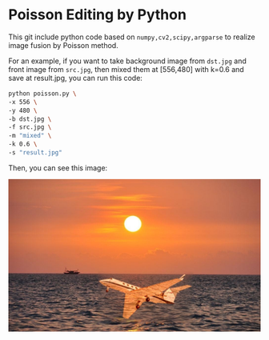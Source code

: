 # Poisson Editing by Python

This git include python code based on <code>numpy,cv2,scipy,argparse</code> to realize image fusion by Poisson method. 

For an example, if you want to take background image from <code>dst.jpg</code> and front image from <code>src.jpg</code>, then mixed them at [556,480] with k=0.6 and save at result.jpg, you can run this code: 

```bash
python poisson.py \
-x 556 \
-y 480 \
-b dst.jpg \
-f src.jpg \
-m "mixed" \
-k 0.6 \
-s "result.jpg"
```

Then, you can see this image: 

![avatar](result.jpg)